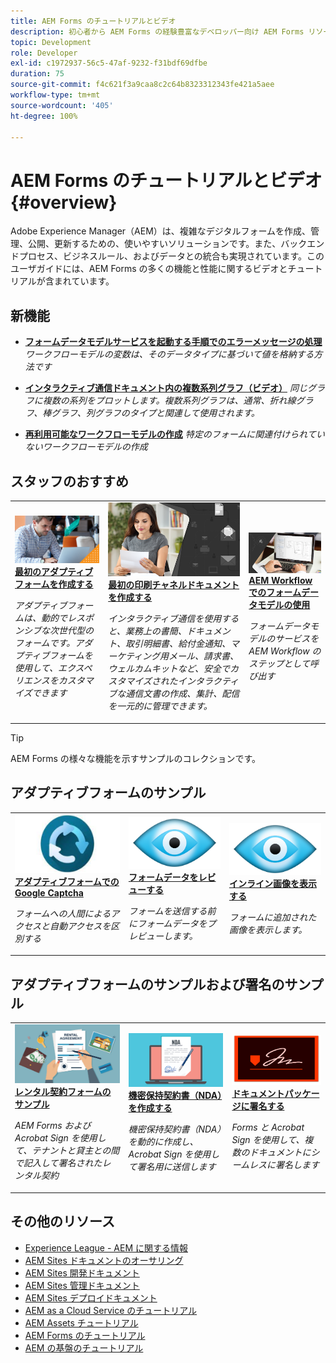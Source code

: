 ```yaml
---
title: AEM Forms のチュートリアルとビデオ
description: 初心者から AEM Forms の経験豊富なデベロッパー向け AEM Forms リソースのコレクション
topic: Development
role: Developer
exl-id: c1972937-56c5-47af-9232-f31bdf69dfbe
duration: 75
source-git-commit: f4c621f3a9caa8c2c64b8323312343fe421a5aee
workflow-type: tm+mt
source-wordcount: '405'
ht-degree: 100%

---
```


# AEM Forms のチュートリアルとビデオ {#overview}

Adobe Experience Manager（AEM）は、複雑なデジタルフォームを作成、管理、公開、更新するための、使いやすいソリューションです。また、バックエンドプロセス、ビジネスルール、およびデータとの統合も実現されています。このユーザガイドには、AEM Forms の多くの機能と性能に関するビデオとチュートリアルが含まれています。

## 新機能

* **[フォームデータモデルサービスを起動する手順でのエラーメッセージの処理](./adaptive-forms/handling-error-messages-in-invoke-fdm-step.md)**
  *ワークフローモデルの変数は、そのデータタイプに基づいて値を格納する方法です*

* **[インタラクティブ通信ドキュメント内の複数系列グラフ（ビデオ）](./interactive-communications/multiseriescharts.md)**
  *同じグラフに複数の系列をプロットします。複数系列グラフは、通常、折れ線グラフ、棒グラフ、列グラフのタイプと関連して使用されます。*

* **[再利用可能なワークフローモデルの作成](./adaptive-forms/re-usable-aem-forms-workflow-models-article.md)**
  *特定のフォームに関連付けられていないワークフローモデルの作成*

## スタッフのおすすめ

<table>
<tr>
  <td>
    <a href="./creating-your-first-adaptive-form/introduction-and-setup.md">
      <img alt="最初のアダプティブフォームを作成する" src="./assets/afhero.png" />
    </a>
    <div>
      <a href="./creating-your-first-adaptive-form/introduction-and-setup.md">
 <strong>最初のアダプティブフォームを作成する</strong>
 </a>
    </div>
    <p>
    <em>アダプティブフォームは、動的でレスポンシブな次世代型のフォームです。アダプティブフォームを使用して、エクスペリエンスをカスタマイズできます</em>
    <p>
  </td>
   <td>
    <a href="./ic-print-channel-tutorial/introduction.md">
      <img alt="最初の印刷チャネルドキュメントを作成する" src="./assets/correspondence-management1.png" />
    </a>
    <div>
      <a href="./ic-print-channel-tutorial/introduction.md">
 <strong>最初の印刷チャネルドキュメントを作成する</strong>
 </a>
    </div>
    <p>
    <em>インタラクティブ通信を使用すると、業務上の書簡、ドキュメント、取引明細書、給付金通知、マーケティング用メール、請求書、ウェルカムキットなど、安全でカスタマイズされたインタラクティブな通信文書の作成、集計、配信を一元的に管理できます。</em>
    <p>
  </td>
  <td>
    <a href="./adaptive-forms/form-data-model-service-as-step-in-workflow-video-use.md">
      <img alt="AEM Workflow でのフォームデータモデルの使用" src="./assets/fdmlogo.png" />
    </a>
    <div>
      <a href="./adaptive-forms/form-data-model-service-as-step-in-workflow-video-use.md">
 <strong>AEM Workflow でのフォームデータモデルの使用</strong>
 </a>
    </div>
    <p>
    <em>フォームデータモデルのサービスを AEM Workflow のステップとして呼び出す</em>
    <p>
  </td>
</tr>
</table>

>[!TIP]
>
>AEM Forms の様々な機能を示すサンプルのコレクションです。


## アダプティブフォームのサンプル

<table>
<tr>
  <td>
    <a href="https://experienceleague.adobe.com/docs/experience-manager-learn/getting-started-with-aem-headless/graphql/overview.html?lang=ja">
      <img alt= "AEM Forms での Captch " src="./assets/captcha1.png" />
    </a>
    <div>
      <a href="https://forms.enablementadobe.com/content/forms/af/registerfornewsletter.html">
 <strong>アダプティブフォームでの Google Captcha</strong>
 </a>
    </div>
    <p>
    <em> フォームへの人間によるアクセスと自動アクセスを区別する</em>
    <p>
  </td>
  <td>
    <a href="https://forms.enablementadobe.com/content/dam/formsanddocuments/summaryscreen/jcr:content?wcmmode=disabled">
    <img alt="フォームデータをプレビューする" src="./assets/preview.png" />
    </a>
    <div>
    <a href="https://forms.enablementadobe.com/content/dam/formsanddocuments/summaryscreen/jcr:content?wcmmode=disabled">
 <strong>フォームデータをレビューする</strong>
 </a>
    </div>
    <p>
    <em>フォームを送信する前にフォームデータをプレビューします。</em>
    </p>
  </td>
  <td>
    <a href="https://forms.enablementadobe.com/content/forms/af/addinlineimage.html">
      <img alt=" インライン画像" src="./assets/preview.png" />
    </a>
     <div>
      <a href="https://forms.enablementadobe.com/content/forms/af/addinlineimage.html">
 <strong>インライン画像を表示する</strong>
 </a>
    </div>
    <p>
    <em>フォームに追加された画像を表示します。</em>
    <p>
  </td>
</tr>
</table>

## アダプティブフォームのサンプルおよび署名のサンプル

<table>
<tr>
  <td>
    <a href="https://forms.enablementadobe.com/content/forms/af/rentalagreement.html">
      <img alt="レンタル契約" src="./assets/rental-agreement.png" />
    </a>
    <div>
      <a href="https://forms.enablementadobe.com/content/forms/af/rentalagreement.html">
 <strong>レンタル契約フォームのサンプル</strong>
 </a>
    </div>
    <p>
    <em>AEM Forms および Acrobat Sign を使用して、テナントと貸主との間で記入して署名されたレンタル契約</em>
    <p>
  </td>
  <td>
    <a href="https://forms.enablementadobe.com/content/dam/formsanddocuments/ndawizard/jcr:content?wcmmode=disabled">
    <img alt="機密保持契約書（NDA）" src="./assets/nda1.png" />
    </a>
    <div>
    <a href="https://forms.enablementadobe.com/content/dam/formsanddocuments/ndawizard/jcr:content?wcmmode=disabled">
    <strong>機密保持契約書（NDA）を作成する</strong>
    </a>
    </div>
    <p>
    <em>機密保持契約書（NDA）を動的に作成し、Acrobat Sign を使用して署名用に送信します</em>
    </p>
  </td>
  <td>
    <a href="https://forms.enablementadobe.com/content/dam/formsanddocuments/formsandsigndemo/refinanceform/jcr:content?wcmmode=disabled">
      <img alt="ドキュメントパッケージに署名する" src="./assets/sign.png" />
    </a>
     <div>
      <a href="https://forms.enablementadobe.com/content/dam/formsanddocuments/formsandsigndemo/refinanceform/jcr:content?wcmmode=disabled">
 <strong>ドキュメントパッケージに署名する</strong>
 </a>
    </div>
    <p>
    <em>Forms と Acrobat Sign を使用して、複数のドキュメントにシームレスに署名します</em>
    <p>
  </td>
</tr>
</table>




## その他のリソース

* [Experience League - AEM に関する情報](https://experienceleague.adobe.com/?lang=ja#recommended/solutions/experience-manager)
* [AEM Sites ドキュメントのオーサリング](https://experienceleague.adobe.com/docs/experience-manager-65/authoring/home.html?lang=ja)
* [AEM Sites 開発ドキュメント](https://experienceleague.adobe.com/docs/experience-manager-65/developing/home.html?lang=ja)
* [AEM Sites 管理ドキュメント](https://experienceleague.adobe.com/docs/experience-manager-65/administering/home.html?lang=ja)
* [AEM Sites デプロイドキュメント](https://experienceleague.adobe.com/docs/experience-manager-65/deploying/home.html?lang=ja)
* [AEM as a Cloud Service のチュートリアル](/help/cloud-service/overview.md)
* [AEM Assets チュートリアル](/help/assets/overview.md)
* [AEM Forms のチュートリアル](/help/forms/overview.md)
* [AEM の基盤のチュートリアル](/help/foundation/overview.md)
